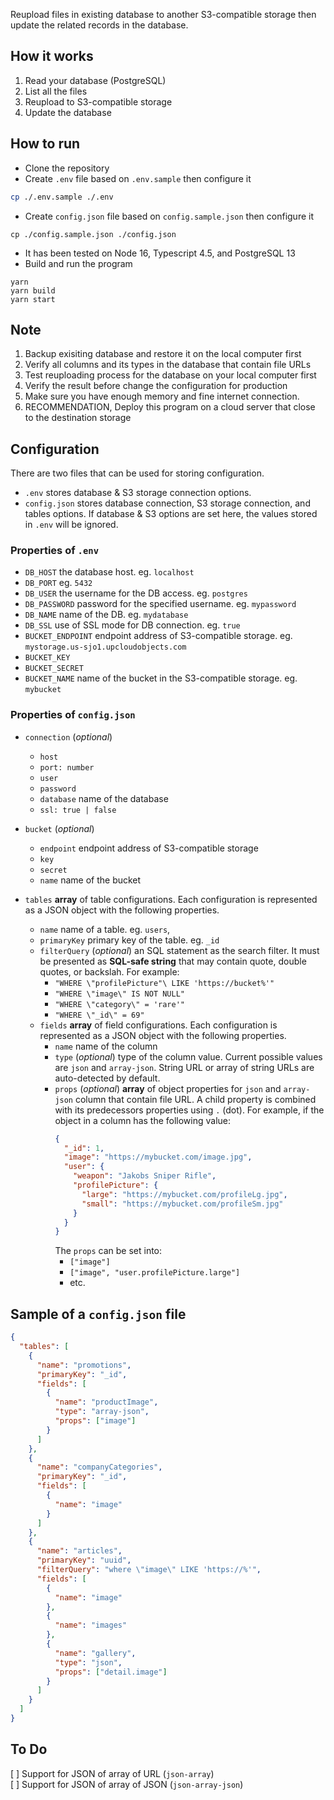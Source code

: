 Reupload files in existing database to another S3-compatible storage then update the related records in the database.

## How it works
1. Read your database (PostgreSQL)
2. List all the files
3. Reupload to S3-compatible storage
4. Update the database

## How to run
- Clone the repository
- Create `.env` file based on `.env.sample` then configure it
```bash
cp ./.env.sample ./.env
```
-  Create `config.json` file based on `config.sample.json` then configure it
```
cp ./config.sample.json ./config.json
```
- It has been tested on Node 16, Typescript 4.5, and PostgreSQL 13
- Build and run the program
```
yarn
yarn build
yarn start
```

## Note
1. Backup exisiting database and restore it on the local computer first
1. Verify all columns and its types in the database that contain file URLs
1. Test reuploading process for the database on your local computer first
1. Verify the result before change the configuration for production
1. Make sure you have enough memory and fine internet connection.
1. RECOMMENDATION, Deploy this program on a cloud server that close to the destination storage 

## Configuration
There are two files that can be used for storing configuration. 

- `.env` stores database & S3 storage connection options. 
- `config.json` stores database connection, S3 storage connection, and tables options. If database & S3 options are set here, the values stored in `.env` will be ignored. 

### Properties of `.env`
- `DB_HOST` the database host. eg. `localhost`
- `DB_PORT` eg. `5432`
- `DB_USER` the username for the DB access. eg. `postgres`
- `DB_PASSWORD` password for the specified username. eg. `mypassword`
- `DB_NAME` name of the DB. eg. `mydatabase`
- `DB_SSL` use of SSL mode for DB connection. eg. `true`
- `BUCKET_ENDPOINT` endpoint address of S3-compatible storage. eg. `mystorage.us-sjo1.upcloudobjects.com`
- `BUCKET_KEY`
- `BUCKET_SECRET`
- `BUCKET_NAME` name of the bucket in the S3-compatible storage. eg. `mybucket`

### Properties of `config.json`
- `connection` (*optional*) 
    - `host` 
    - `port: number` 
    - `user` 
    - `password` 
    - `database` name of the database 
    - `ssl: true | false` 

- `bucket` (*optional*) 
  - `endpoint` endpoint address of S3-compatible storage 
  - `key` 
  - `secret` 
  - `name` name of the bucket 

- `tables` **array** of table configurations. Each configuration is represented as a JSON object with the following properties.
  - `name` name of a table. eg. `users`,
  - `primaryKey` primary key of the table. eg. `_id`
  - `filterQuery` (*optional*) an SQL statement as the search filter. It must be presented as **SQL-safe string** that may contain quote, double quotes, or backslah. For example:
    - `"WHERE \"profilePicture"\ LIKE 'https://bucket%'"` 
    - `"WHERE \"image\" IS NOT NULL"`
    - `"WHERE \"category\" = 'rare'"`
    - `"WHERE \"_id\" = 69"`
  - `fields` **array** of field configurations. Each configuration is represented as a JSON object with the following properties.
      - `name` name of the column
      - `type` (*optional*) type of the column value. Current possible values are `json` and `array-json`. String URL or array of string URLs are auto-detected by default.
      - `props` (*optional*) **array** of object properties for `json` and `array-json` column that contain file URL. A child property is combined with its predecessors properties using `.` (dot). 
        For example, if the object in a column has the following value:
        ```json
        {
          "_id": 1,
          "image": "https://mybucket.com/image.jpg",
          "user": {
            "weapon": "Jakobs Sniper Rifle",
            "profilePicture": {
              "large": "https://mybucket.com/profileLg.jpg",
              "small": "https://mybucket.com/profileSm.jpg"
            }
          }
        }
        ```
        The `props` can be set into:
        - `["image"]` 
        - `["image", "user.profilePicture.large"]`
        - etc.

## Sample of a `config.json` file
```json
{
  "tables": [
    {
      "name": "promotions",
      "primaryKey": "_id",
      "fields": [
        {
          "name": "productImage",
          "type": "array-json",
          "props": ["image"]
        }
      ]
    },
    {
      "name": "companyCategories",
      "primaryKey": "_id",
      "fields": [
        {
          "name": "image"
        }
      ]
    },
    {
      "name": "articles",
      "primaryKey": "uuid",
      "filterQuery": "where \"image\" LIKE 'https://%'",
      "fields": [
        {
          "name": "image"
        },
        {
          "name": "images"
        },
        {
          "name": "gallery",
          "type": "json",
          "props": ["detail.image"]
        }
      ]
    }
  ]
}
```

## To Do
[ ] Support for JSON of array of URL (`json-array`)   
[ ] Support for JSON of array of JSON (`json-array-json`)   

        
